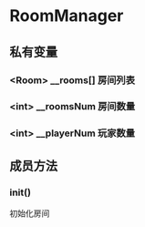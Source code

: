 # RoomManager

## 私有变量
### \<Room\> __rooms[] 房间列表
### \<int\> __roomsNum 房间数量
### \<int\> __playerNum 玩家数量

## 成员方法
### init()
初始化房间